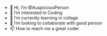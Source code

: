 - 👋 Hi, I’m @AuspiciousPerson
- 👀 I’m interested in Coding
- 🌱 I’m currently learning in collage
- 💞️ I’m looking to collaborate with good person
- 📫 How to reach me a great coder

<!---
AuspiciousPerson/AuspiciousPerson is a ✨ special ✨ repository because its `README.md` (this file) appears on your GitHub profile.
You can click the Preview link to take a look at your changes.
--->
